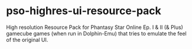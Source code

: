 # pso-highres-ui-resource-pack
High resolution Resource Pack for Phantasy Star Online Ep. I & II (& Plus) gamecube games (when run in Dolphin-Emu) that tries to emulate the feel of the original UI.
